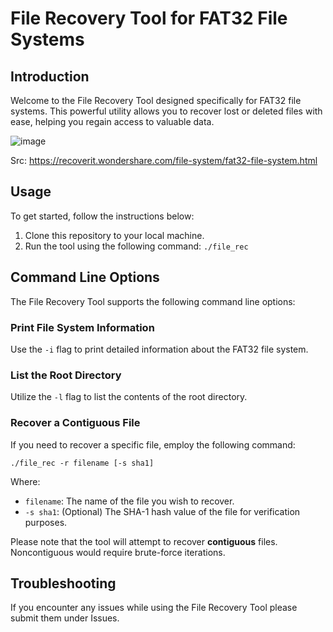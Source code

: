 # File Recovery Tool for FAT32 File Systems

## Introduction

Welcome to the File Recovery Tool designed specifically for FAT32 file systems. This powerful utility allows you to recover lost or deleted files with ease, helping you regain access to valuable data.

![image](https://github.com/anaspacheco/File-Recovery-Tool-FAT32-/assets/121977567/ac3bb3de-d469-444f-a47b-38b5bcf72ae1)

Src: https://recoverit.wondershare.com/file-system/fat32-file-system.html
## Usage

To get started, follow the instructions below:

1. Clone this repository to your local machine.
2. Run the tool using the following command: `./file_rec`

## Command Line Options

The File Recovery Tool supports the following command line options:

### Print File System Information

Use the `-i` flag to print detailed information about the FAT32 file system.

### List the Root Directory

Utilize the `-l` flag to list the contents of the root directory.

### Recover a Contiguous File

If you need to recover a specific file, employ the following command:

```
./file_rec -r filename [-s sha1]
```

Where:
- `filename`: The name of the file you wish to recover.
- `-s sha1`: (Optional) The SHA-1 hash value of the file for verification purposes.

Please note that the tool will attempt to recover **contiguous** files. Noncontiguous would require brute-force iterations. 

## Troubleshooting

If you encounter any issues while using the File Recovery Tool please submit them under Issues. 
